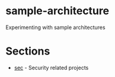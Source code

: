 # sample-architecture
Experimenting with sample architectures

# Sections
- [sec](/sec) - Security related projects
